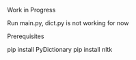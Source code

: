 Work in Progress

Run main.py, dict.py is not working for now




Prerequisites

pip install PyDictionary
pip install nltk
